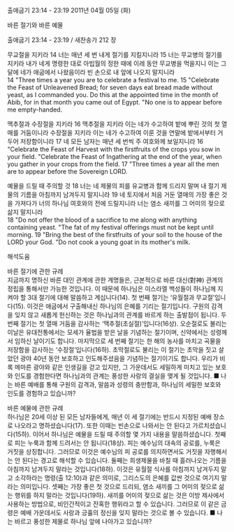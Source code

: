 출애굽기 23:14 - 23:19 
2011년 04월 05일 (화)

바른 절기와 바른 예물



출애굽기 23:14 - 23:19 / 새찬송가 212 장


무교절을 지키라 
14 너는 매년 세 번 내게 절기를 지킬지니라 15 너는 무교병의 절기를 지키라 내가 네게 명령한 대로 아빕월의 정한 때에 이레 동안 무교병을 먹을지니 이는 그 달에 네가 애굽에서 나왔음이라 빈 손으로 내 앞에 나오지 말지니라  
14 "Three times a year you are to celebrate a festival to me. 15 "Celebrate the Feast of Unleavened Bread; for seven days eat bread made without yeast, as I commanded you. Do this at the appointed time in the month of Abib, for in that month you came out of Egypt. "No one is to appear before me empty-handed. 

맥추절과 수장절을 지키라
16 맥추절을 지키라 이는 네가 수고하여 밭에 뿌린 것의 첫 열매를 거둠이니라 수장절을 지키라 이는 네가 수고하여 이룬 것을 연말에 밭에서부터 거두어 저장함이니라 17 네 모든 남자는 매년 세 번씩 주 여호와께 보일지니라
16 "Celebrate the Feast of Harvest with the firstfruits of the crops you sow in your field. "Celebrate the Feast of Ingathering at the end of the year, when you gather in your crops from the field. 17 "Three times a year all the men are to appear before the Sovereign LORD. 

예물을 드릴 때 주의할 것
18 너는 네 제물의 피를 유교병과 함께 드리지 말며 내 절기 제물의 기름을 아침까지 남겨두지 말지니라 19 네 토지에서 처음 거둔 열매의 가장 좋은 것을 가져다가 너의 하나님 여호와의 전에 드릴지니라 너는 염소 새끼를 그 어미의 젖으로 삶지 말지니라  
18 "Do not offer the blood of a sacrifice to me along with anything containing yeast. "The fat of my festival offerings must not be kept until morning. 19 "Bring the best of the firstfruits of your soil to the house of the LORD your God. "Do not cook a young goat in its mother's milk.

해석도움





바른 절기에 관한 규례  
지금까지 명하신 바른 대인 관계에 관한 계명들은, 근본적으로 바른 대신(對神) 관계의 정립을 통해서만 가능한 것입니다. 이 때문에 하나님은 이스라엘 백성들이 하나님께 지켜야 할 3대 절기에 대해 말씀하고 계십니다(14). 첫 번째 절기는 ‘유월절과 무교절’입니다(15). 이것은 애굽에서 구출해내신 하나님의 은혜를 기리는 절기입니다. 구원의 감격을 잊지 않고 새롭게 헌신하는 것은 하나님과의 관계를 바르게 하는 출발점이 됩니다. 두 번째 절기는 첫 열매 거둠을 감사하는 ‘맥추절(초실절)’입니다(16상). 오순절로도 불리는 이날은 유대전통에서는 모세가 율법을 받은 날을 기념하는 절기이며, 신약에서는 성령께서 임하신 날이기도 합니다. 마지막으로 세 번째 절기는 한 해의 농사를 마치고 곡물을 저장함을 감사하는 ‘수장절’입니다(16하). 초막절로도 불리는 이 절기는 초막을 짓고 살았던 광야 40년 동안 보호하고 인도해주셨음을 기념하는 절기이기도 합니다. 우리가 비록 메마른 광야와 같은 인생길을 걷고 있지만, 그 가운데서도 세밀하게 미치고 있는 보호와 인도를 경험한다면 하나님과의 관계는 풍성한 사랑의 결실을 맺게 될 것입니다.
■ 나는 바른 예배를 통해 구원의 감격과, 말씀과 성령의 충만함과, 하나님의 세밀한 보호와 인도를 경험하고 있습니까? 

바른 예물에 관한 규례  
하나님은 20세 이상 된 모든 남자들에게, 매년 이 세 절기에는 반드시 지정된 예배 장소로 나오라고 명하셨습니다(17). 또한 이때는 빈손으로 나와서는 안 된다고 가르치셨습니다(15하). 이어서 하나님은 예물을 드릴 때 주의할 몇 가지 내용을 말씀하셨습니다. 첫째로 피는 누룩과 함께 드려서는 안 됩니다(18상). 피는 예수님의 대속의 공로를, 누룩은 거짓을 상징합니다. 그러므로 이것은 예수님의 피 공로를 의지하면서도 거짓을 자행해서는 안 된다는 경고로 해석할 수 있습니다. 둘째는 희생제물을 바칠 때 흘러나오는 기름을 아침까지 남겨두지 말라는 것입니다(18하). 이것은 유월절 식사를 아침까지 남겨두지 말고 소각하라는 명령(출 12:10)과 같은 의미로, 그리스도의 은혜를 값싼 것으로 여기지 말라는 의미입니다. 셋째는 가장 좋은 첫 것으로 드리되, 염소 새끼를 그 어미의 젖으로 삶는 행위를 하지 말라는 것입니다(19하). 새끼를 어미의 젖으로 삶는 것은 이방 제사에서 사용하는 방법으로, 비인간적이고 잔혹한 행위라고 할 수 있습니다. 그러므로 이 같은 금령은 예배 가운데서도 사랑과 긍휼의 정신을 잊지 말라는 것으로 볼 수 있습니다. 
■ 나는 바르고 풍성한 제물로 하나님 앞에 나아가고 있습니까?